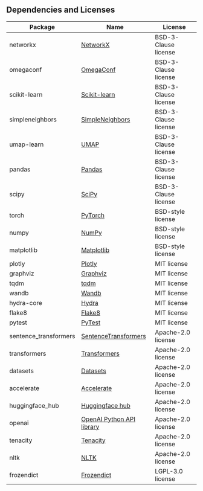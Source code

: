 ## Dependencies and Licenses

|Package              |Name                      |License               |
|---------------------|--------------------------|----------------------|
|networkx             | [NetworkX](https://github.com/networkx/networkx)| BSD-3-Clause license |
|omegaconf            | [OmegaConf](https://github.com/omry/omegaconf)| BSD-3-Clause license |
|scikit-learn         | [Scikit-learn](https://github.com/scikit-learn/scikit-learn)|  BSD-3-Clause license|
|simpleneighbors      | [SimpleNeighbors](https://github.com/aparrish/simpleneighbors)| BSD-3-Clause license |
|umap-learn           | [UMAP](https://github.com/lmcinnes/umap)| BSD-3-Clause license |
|pandas               | [Pandas](https://github.com/pandas-dev/pandas)| BSD-3-Clause license |
|scipy                | [SciPy](https://github.com/scipy/scipy)| BSD-3-Clause license |
|torch                | [PyTorch](https://github.com/pytorch/pytorch)| BSD-style license    |
|numpy                | [NumPy](https://github.com/numpy/numpy)| BSD-style license    |
|matplotlib           | [Matplotlib](https://github.com/matplotlib/matplotlib)| BSD-style license    |
|plotly               | [Plotly](https://github.com/plotly/plotly.py)| MIT license          |
|graphviz             | [Graphviz](https://github.com/xflr6/graphviz)| MIT license          |
|tqdm                 | [tqdm](https://github.com/tqdm/tqdm)| MIT license          |
|wandb                | [Wandb](https://github.com/wandb/wandb)| MIT license          |
|hydra-core           | [Hydra](https://github.com/facebookresearch/hydra)| MIT license          |
|flake8               | [Flake8](https://github.com/pycqa/flake8)| MIT license          |
|pytest               | [PyTest](https://github.com/pytest-dev/pytest)| MIT license          |
|sentence_transformers| [SentenceTransformers](https://github.com/UKPLab/sentence-transformers)| Apache-2.0 license   |
|transformers         | [Transformers](https://github.com/huggingface/transformers)| Apache-2.0 license   |
|datasets             | [Datasets](https://github.com/huggingface/datasets)| Apache-2.0 license   |
|accelerate           | [Accelerate](https://github.com/huggingface/accelerate)| Apache-2.0 license   |
|huggingface_hub      | [Huggingface hub](https://github.com/huggingface/huggingface_hub)| Apache-2.0 license   |
|openai               | [OpenAI Python API library](https://github.com/openai/openai-python)| Apache-2.0 license   |
|tenacity             | [Tenacity](https://github.com/jd/tenacity)| Apache-2.0 license   |
|nltk                 | [NLTK](https://github.com/nltk/nltk)| Apache-2.0 license   |
|frozendict           | [Frozendict](https://github.com/Marco-Sulla/python-frozendict)| LGPL-3.0 license     |
